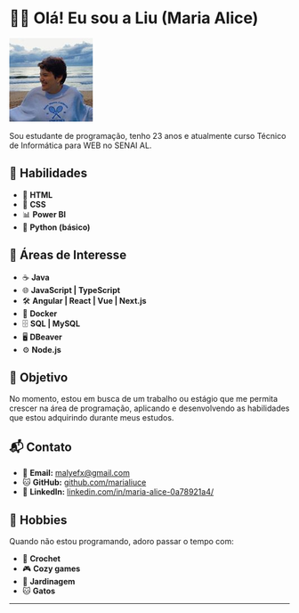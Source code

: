 # 👋✨ Olá! Eu sou a Liu (Maria Alice)

![Alice](img/aliuce.jpg)

Sou estudante de programação, tenho 23 anos e atualmente curso Técnico de Informática para WEB no SENAI AL.

## 🚀 **Habilidades**

- 📝 **HTML**
- 🎨 **CSS**
- 📊 **Power BI**
- 🐍 **Python (básico)**

## 🌟 **Áreas de Interesse**

- ☕ **Java**
- 🌐 **JavaScript | TypeScript**
- 🛠️ **Angular | React | Vue | Next.js**
- 🐳 **Docker**
- 🗄️ **SQL | MySQL**
- 🖥️ **DBeaver**
- ⚙️ **Node.js**

## 🎯 **Objetivo**

No momento, estou em busca de um trabalho ou estágio que me permita crescer na área de programação, aplicando e desenvolvendo as habilidades que estou adquirindo durante meus estudos.

## 📬 **Contato**

- 📧 **Email:** [malyefx@gmail.com](malyefx@gmail.com)
- 🐱 **GitHub:** [github.com/marialiuce](https://github.com/marialiuce)
- 💼 **LinkedIn:** [linkedin.com/in/maria-alice-0a78921a4/](www.linkedin.com/in/maria-alice-0a78921a4/)

## 🌱 **Hobbies**

Quando não estou programando, adoro passar o tempo com:
- 🧶 **Crochet**
- 🎮 **Cozy games**
- 🌸 **Jardinagem**
- 🐱 **Gatos**

---
